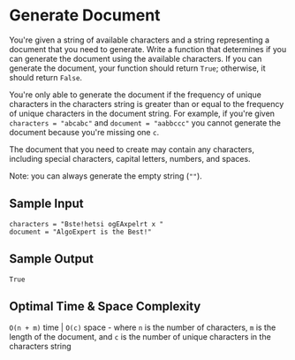 # Generate Document

You're given a string of available characters and a string representing a document that you need to generate. Write a function that determines if you can generate the document using the available characters. If you can generate the document, your function should return `True`; otherwise, it should return `False`.

You're only able to generate the document if the frequency of unique characters in the characters string is greater than or equal to the frequency of unique characters in the document string. For example, if you're given `characters = "abcabc"` and `document = "aabbccc"` you cannot generate the document because you're missing one `c`.

The document that you need to create may contain any characters, including special characters, capital letters, numbers, and spaces.

Note: you can always generate the empty string (`""`).

## Sample Input

```plaintext
characters = "Bste!hetsi ogEAxpelrt x "
document = "AlgoExpert is the Best!"
```

## Sample Output

```plaintext
True
```

## Optimal Time & Space Complexity

`O(n + m)` time | `O(c)` space - where `n` is the number of characters, `m` is the length of the document, and `c` is the number of unique characters in the characters string
